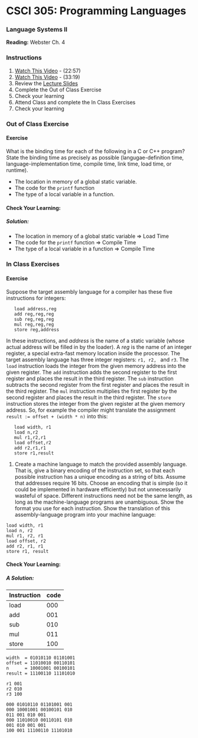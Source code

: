 # CSCI 305: Programming Languages

### Language Systems II

**Reading:** Webster Ch. 4

### Instructions
1. [Watch This Video](https://youtu.be/11FPzprkaoE) - (22:57)
2. [Watch This Video](https://youtu.be/B-dlSRCkdMY) - (33:19)
3. Review the [Lecture Slides](slides/Lecture10_12.pdf)
4. Complete the Out of Class Exercise
5. Check your learning
6. Attend Class and complete the In Class Exercises
7. Check your learning

### Out of Class Exercise

#### Exercise

What is the binding time for each of the following in a C or C++ program? State the binding time as precisely as possible (langugae-definition time, language-implementation time, compile time, link time, load time, or runtime).

* The location in memory of a global static variable.
* The code for the `printf` function
* The type of a local variable in a function.

#### Check Your Learning:

##### Solution:

* The location in memory of a global static variable => Load Time
* The code for the `printf` function => Compile Time
* The type of a local variable in a function => Compile Time

### In Class Exercises

#### Exercise

Suppose the target assembly language for a compiler has these five instructions for integers:

```
   load address,reg
   add reg,reg,reg
   sub reg,reg,reg
   mul reg,reg,reg
   store reg,address
```

In these instructions, and *address* is the name of a static variable (whose actual address will be filled in by the loader). A *reg* is the name of an integer register, a special extra-fast memory location inside the processor. The target assembly language has three integer registers: `r1, r2, ` and `r3`. The `load` instruction loads the integer from the given memory address into the given register. The `add` instruction adds the second register to the first register and places the result in the third register. The `sub` instruction subtracts the second register from the first register and places the result in the third register. The `mul` instruction multiplies the first register by the second register and places the result in the third register. The `store` instruction stores the integer from the given register at the given memory address. So, for example the compiler might translate the assignment `result := offset + (width * n)` into this:

```
   load width, r1
   load n,r2
   mul r1,r2,r1
   load offset,r2
   add r2,r1,r1
   store r1,result
```

1. Create a machine language to match the provided assembly language. That is, give a binary encoding of the instruction set, so that each possible instruction has a unique encoding as a string of bits. Assume that addresses require 16 bits. Choose an encoding that is simple (so it could be implemented in hardware efficiently) but not unnecessarily wasteful of space. Different instructions need not be the same length, as long as the machine-language programs are unambiguous. Show the format you use for each instruction. Show the translation of this assembly-language program into your machine language:

```
load width, r1
load n, r2
mul r1, r2, r1
load offset, r2
add r2, r1, r1
store r1, result
```

#### Check Your Learning:

##### A Solution:

Instruction | code
----------- | ----
load | 000
add |  001
sub |  010
mul |  011
store | 100

```
width  = 01010110 01101001
offset = 11010010 00110101
n      = 10001001 00100101
result = 11100110 11101010

r1 001
r2 010
r3 100

000 01010110 01101001 001
000 10001001 00100101 010
011 001 010 001
000 11010010 00110101 010
001 010 001 001
100 001 11100110 11101010
```
